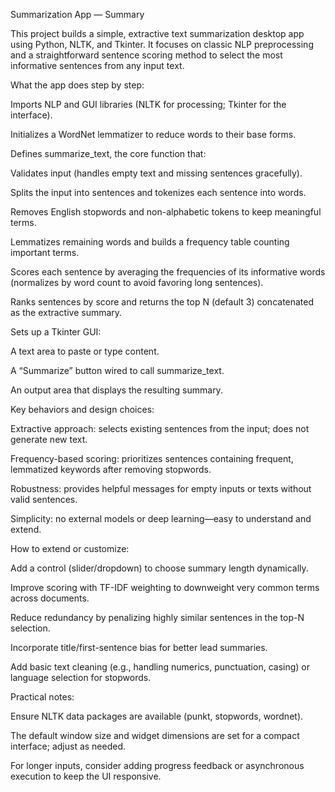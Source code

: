 Summarization App  —  Summary



This project builds a simple, extractive text summarization desktop app using Python, NLTK, and Tkinter. It focuses on classic NLP preprocessing and a straightforward sentence scoring method to select the most informative sentences from any input text.

What the app does step by step:

Imports NLP and GUI libraries (NLTK for processing; Tkinter for the interface).

Initializes a WordNet lemmatizer to reduce words to their base forms.

Defines summarize_text, the core function that:

Validates input (handles empty text and missing sentences gracefully).

Splits the input into sentences and tokenizes each sentence into words.

Removes English stopwords and non-alphabetic tokens to keep meaningful terms.

Lemmatizes remaining words and builds a frequency table counting important terms.

Scores each sentence by averaging the frequencies of its informative words (normalizes by word count to avoid favoring long sentences).

Ranks sentences by score and returns the top N (default 3) concatenated as the extractive summary.

Sets up a Tkinter GUI:

A text area to paste or type content.

A “Summarize” button wired to call summarize_text.

An output area that displays the resulting summary.

Key behaviors and design choices:

Extractive approach: selects existing sentences from the input; does not generate new text.

Frequency-based scoring: prioritizes sentences containing frequent, lemmatized keywords after removing stopwords.

Robustness: provides helpful messages for empty inputs or texts without valid sentences.

Simplicity: no external models or deep learning—easy to understand and extend.

How to extend or customize:

Add a control (slider/dropdown) to choose summary length dynamically.

Improve scoring with TF-IDF weighting to downweight very common terms across documents.

Reduce redundancy by penalizing highly similar sentences in the top-N selection.

Incorporate title/first-sentence bias for better lead summaries.

Add basic text cleaning (e.g., handling numerics, punctuation, casing) or language selection for stopwords.

Practical notes:

Ensure NLTK data packages are available (punkt, stopwords, wordnet).

The default window size and widget dimensions are set for a compact interface; adjust as needed.

For longer inputs, consider adding progress feedback or asynchronous execution to keep the UI responsive.

